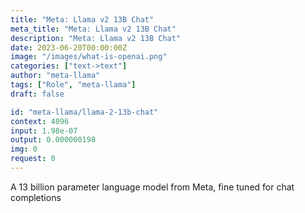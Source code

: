 ```yaml
---
title: "Meta: Llama v2 13B Chat"
meta_title: "Meta: Llama v2 13B Chat"
description: "Meta: Llama v2 13B Chat"
date: 2023-06-20T00:00:00Z
image: "/images/what-is-openai.png"
categories: ["text->text"]
author: "meta-llama"
tags: ["Role", "meta-llama"]
draft: false

id: "meta-llama/llama-2-13b-chat"
context: 4096
input: 1.98e-07
output: 0.000000198
img: 0
request: 0
---
```


A 13 billion parameter language model from Meta, fine tuned for chat completions

